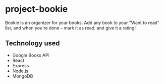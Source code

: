 # project-bookie

Bookie is an organizer for your books. Add any book to your "Want to read" list, and when you're done – mark it as read, and give it a rating!

## Technology used

* Google Books API
* React
* Express
* Node.js
* MongoDB
